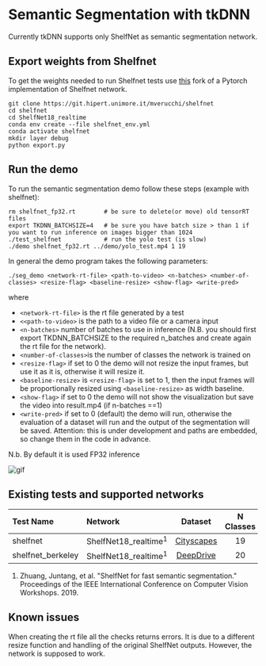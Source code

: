 # Semantic Segmentation with tkDNN

Currently tkDNN supports only ShelfNet as semantic segmentation network.

## Export weights from Shelfnet
To get the weights needed to run Shelfnet tests use [this](https://git.hipert.unimore.it/mverucchi/shelfnet) fork of a Pytorch implementation of Shelfnet network. 

```
git clone https://git.hipert.unimore.it/mverucchi/shelfnet
cd shelfnet 
cd ShelfNet18_realtime
conda env create --file shelfnet_env.yml
conda activate shelfnet
mkdir layer debug
python export.py
```


## Run the demo

To run the semantic segmentation demo follow these steps (example with shelfnet):
```
rm shelfnet_fp32.rt        # be sure to delete(or move) old tensorRT files
export TKDNN_BATCHSIZE=4   # be sure you have batch size > than 1 if you want to run inference on images bigger than 1024
./test_shelfnet            # run the yolo test (is slow)
./demo shelfnet_fp32.rt ../demo/yolo_test.mp4 1 19
```
In general the demo program takes the following parameters:
```
./seg_demo <network-rt-file> <path-to-video> <n-batches> <number-of-classes> <resize-flag> <baseline-resize> <show-flag> <write-pred>
```
where
*  ```<network-rt-file>``` is the rt file generated by a test
*  ```<<path-to-video>``` is the path to a video file or a camera input  
*  ```<n-batches>``` number of batches to use in inference (N.B. you should first export TKDNN_BATCHSIZE to the required n_batches and create again the rt file for the network).
*  ```<number-of-classes>```is the number of classes the network is trained on
*  ```<resize-flag>``` if set to 0 the demo will not resize the input frames, but use it as it is, otherwise it will resize it.
*  ```<baseline-resize>``` is ```<resize-flag>``` is set to 1, then the input frames will be proportionally resized using ```<baseline-resize>``` as width baseline.
*  ```<show-flag>``` if set to 0 the demo will not show the visualization but save the video into result.mp4 (if n-batches ==1)
*  ```<write-pred>``` if set to 0 (default) the demo will run, otherwise the evaluation of a dataset will run and the output of the segmentation will be saved. Attention: this is under development and paths are embedded, so change them in the code in advance.

N.b. By default it is used FP32 inference


![gif](output.gif "Results on yolo_test.mp4") 


## Existing tests and supported networks

| Test Name         | Network                                       | Dataset                                                       | N Classes | Input size    | Weights                                                                   |
| :---------------- | :-------------------------------------------- | :-----------------------------------------------------------: | :-------: | :-----------: | :------------------------------------------------------------------------ |
| shelfnet              | ShelfNet18_realtime<sup>1</sup>                           | [Cityscapes](https://www.cityscapes-dataset.com/)                          | 19        | 1024x1024       | [weights](https://cloud.hipert.unimore.it/s/mEDZMRJaGCFWSJF/download)                                                                   |
| shelfnet_berkeley              | ShelfNet18_realtime<sup>1</sup>                           | [DeepDrive](https://bdd-data.berkeley.edu/)                          | 20        | 1024x1024       | [weights](https://cloud.hipert.unimore.it/s/m92e7QdD9gYMF7f/download)                                                                   |

1. Zhuang, Juntang, et al. "ShelfNet for fast semantic segmentation." Proceedings of the IEEE International Conference on Computer Vision Workshops. 2019.


## Known issues

When creating the rt file all the checks returns errors. It is due to a different resize function and handling of the original ShelfNet outputs.
However, the network is supposed to work. 